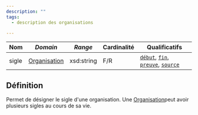```yaml
---
description: ""
tags:
  - description des organisations

---
```


| **Nom** | ***Domain***                                            | ***Range*** | **Cardinalité** | **Qualificatifs**                                                                  |
| ------- | ------------------------------------------------------- | ----------- | --------------- | ---------------------------------------------------------------------------------- |
| sigle   | [Organisation](../Classes/Organisation/Organisation.md) | xsd:string  | F/R             | [`début`](début.md), [`fin`](fin.md), [`preuve`](preuve.md), [`source`](source.md) |

## Définition

Permet de désigner le sigle d'une organisation. Une [Organisation](../Classes/Organisation/Organisation.md)peut avoir plusieurs sigles au cours de sa vie.